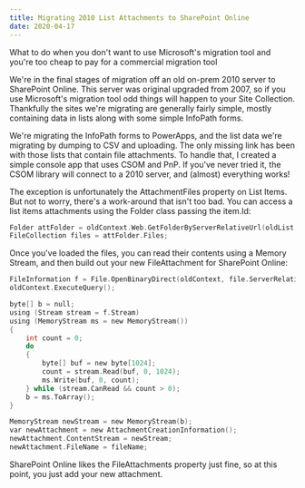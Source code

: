 ```yaml
---
title: Migrating 2010 List Attachments to SharePoint Online
date: 2020-04-17
---
```


What to do when you don't want to use Microsoft's migration tool and you're too cheap to pay for a commercial migration tool

<!-- end -->

We're in the final stages of migration off an old on-prem 2010 server to SharePoint Online. This server was original upgraded from 2007, so if you use Microsoft's migration tool odd things will happen to your Site Collection. Thankfully the sites we're migrating are generally fairly simple, mostly containing data in lists along with some simple InfoPath forms.

We're migrating the InfoPath forms to PowerApps, and the list data we're migrating by dumping to CSV and uploading. The only missing link has been with those lists that contain file attachments. To handle that, I created a simple console app that uses CSOM and PnP. If you've never tried it, the CSOM library will connect to a 2010 server, and (almost) everything works!

The exception is unfortunately the AttachmentFiles property on List Items. But not to worry, there's a work-around that isn't too bad.
You can access a list items attachments using the Folder class passing the item.Id:

```c
Folder attFolder = oldContext.Web.GetFolderByServerRelativeUrl(oldList.RootFolder.ServerRelativeUrl + "/Attachments/" + item.Id);
FileCollection files = attFolder.Files;
```

Once you've loaded the files, you can read their contents using a Memory Stream, and then build out your new FileAttachment for SharePoint Online:

```c
FileInformation f = File.OpenBinaryDirect(oldContext, file.ServerRelativeUrl);
oldContext.ExecuteQuery();

byte[] b = null;
using (Stream stream = f.Stream)
using (MemoryStream ms = new MemoryStream())
{
    int count = 0;
    do
    {
        byte[] buf = new byte[1024];
        count = stream.Read(buf, 0, 1024);
        ms.Write(buf, 0, count);
    } while (stream.CanRead && count > 0);
    b = ms.ToArray();
}

MemoryStream newStream = new MemoryStream(b);
var newAttachment = new AttachmentCreationInformation();
newAttachment.ContentStream = newStream;
newAttachment.FileName = fileName;
```

SharePoint Online likes the FileAttachments property just fine, so at this point, you just add your new attachment.
